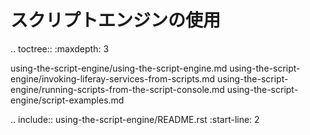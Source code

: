 スクリプトエンジンの使用
=======================

.. toctree:: :maxdepth: 3

   using-the-script-engine/using-the-script-engine.md using-the-script-engine/invoking-liferay-services-from-scripts.md using-the-script-engine/running-scripts-from-the-script-console.md using-the-script-engine/script-examples.md

.. include:: using-the-script-engine/README.rst :start-line: 2